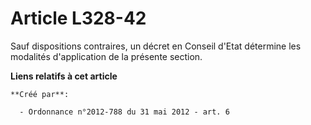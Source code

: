 # Article L328-42

Sauf dispositions contraires, un décret en Conseil d'Etat détermine les modalités d'application de la présente section.

**Liens relatifs à cet article**

	**Créé par**:

	  - Ordonnance n°2012-788 du 31 mai 2012 - art. 6
